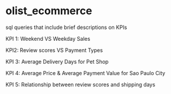 # olist_ecommerce
sql queries that include brief descriptions on KPIs

KPI 1: Weekend VS Weekday Sales

KPI2: Review scores VS Payment Types

KPI 3: Average Delivery Days for Pet Shop

KPI 4: Average Price & Average Payment Value for Sao Paulo City

KPI 5: Relationship between review scores and shipping days
